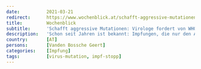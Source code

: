 ```yaml
---
date:          2021-03-21
redirect:      https://www.wochenblick.at/schafft-aggressive-mutationen-virologe-fordert-von-who-covid-impf-stopp/
title:         Wochenblick
subtitle:      'Schafft aggressive Mutationen: Virologe fordert von WHO Covid-Impf-Stopp'
description:   'Schon seit Jahren ist bekannt: Impfungen, die nur den Ausbruch einer Krankheit und nicht die Übertragung des Virus verhindern, können aggressive Virenstämme hervorbringen und fatale Folgen für ungeschützte Lebewesen haben.'
country:       [AT]
persons:       [Vanden Bossche Geert]
categories:    [Impfung]
tags:          [virus-mutation, impf-stopp]
---
```

